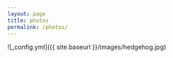```yaml
---
layout: page
title: photos
permalink: /photos/
---
```

![_config.yml]({{ site.baseurl }}/images/hedgehog.jpg)
